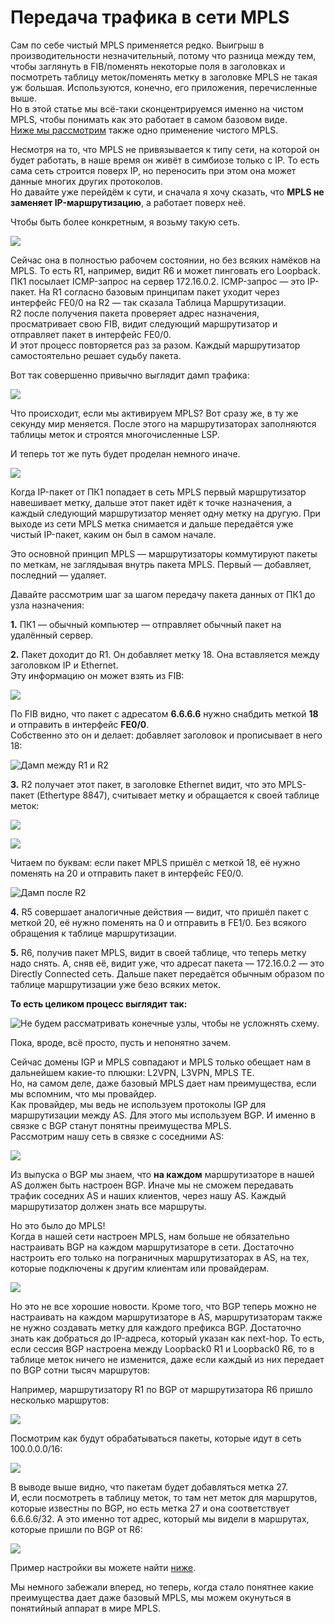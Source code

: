 # Передача трафика в сети MPLS

Сам по себе чистый MPLS применяется редко. Выигрыш в производительности незначительный, потому что разница между тем, чтобы заглянуть в FIB/поменять некоторые поля в заголовках и посмотреть таблицу меток/поменять метку в заголовке MPLS не такая уж большая. Используются, конечно, его приложения, перечисленные выше.  
Но в этой статье мы всё-таки сконцентрируемся именно на чистом MPLS, чтобы понимать как это работает в самом базовом виде.  
[Ниже мы рассмотрим](03.-label_distribution/01.-protocols/01.-mpls_bgp.md) также одно применение чистого MPLS.

Несмотря на то, что MPLS не привязывается к типу сети, на которой он будет работать, в наше время он живёт в симбиозе только с IP. То есть сама сеть строится поверх IP, но переносить при этом она может данные многих других протоколов.  
Но давайте уже перейдём к сути, и сначала я хочу сказать, что **MPLS не заменяет IP-маршрутизацию**, а работает поверх неё.

Чтобы быть более конкретным, я возьму такую сеть.

![](../.gitbook/assets/0_100a2c_2b3d829b_orig-1.png)

Сейчас она в полностью рабочем состоянии, но без всяких намёков на MPLS. То есть R1, например, видит R6 и может пинговать его Loopback.  
ПК1 посылает ICMP-запрос на сервер 172.16.0.2. ICMP-запрос — это IP-пакет. На R1 согласно базовым принципам пакет уходит через интерфейс FE0/0 на R2 — так сказала Таблица Маршрутизации.  
R2 после получения пакета проверяет адрес назначения, просматривает свою FIB, видит следующий маршрутизатор и отправляет пакет в интерфейс FE0/0.  
И этот процесс повторяется раз за разом. Каждый маршрутизатор самостоятельно решает судьбу пакета.

Вот так совершенно привычно выглядит дамп трафика:

![](../.gitbook/assets/0_100966_fcc67b8b_orig.png)

Что происходит, если мы активируем MPLS? Вот сразу же, в ту же секунду мир меняется. После этого на маршрутизаторах заполняются таблицы меток и строятся многочисленные LSP.

И теперь тот же путь будет проделан немного иначе.

![](../.gitbook/assets/32cf205d34d648caa6ab8c2983f754db-1.gif)

Когда IP-пакет от ПК1 попадает в сеть MPLS первый маршрутизатор навешивает метку, дальше этот пакет идёт к точке назначения, а каждый следующий маршрутизатор меняет одну метку на другую. При выходе из сети MPLS метка снимается и дальше передаётся уже чистый IP-пакет, каким он был в самом начале.

Это основной принцип MPLS — маршрутизаторы коммутируют пакеты по меткам, не заглядывая внутрь пакета MPLS. Первый — добавляет, последний — удаляет.

Давайте рассмотрим шаг за шагом передачу пакета данных от ПК1 до узла назначения:

**1.** ПК1 — обычный компьютер — отправляет обычный пакет на удалённый сервер.

**2.** Пакет доходит до R1. Он добавляет метку 18. Она вставляется между заголовком IP и Ethernet.  
Эту информацию он может взять из FIB:

![](../.gitbook/assets/0_10096a_76d817ff_orig.png)

По FIB видно, что пакет с адресатом **6.6.6.6** нужно снабдить меткой **18** и отправить в интерфейс **FE0/0**.  
Собственно это он и делает: добавляет заголовок и прописывает в него 18:

![Дамп между R1 и R2](../.gitbook/assets/image-179.png)

**3.** R2 получает этот пакет, в заголовке Ethernet видит, что это MPLS-пакет \(Ethertype 8847\), считывает метку и обращается к своей таблице меток:

![](../.gitbook/assets/0_100967_b461a856_orig-1.png)

![](../.gitbook/assets/0_10096b_bc8ed326_orig.png)

Читаем по буквам: если пакет MPLS пришёл с меткой 18, её нужно поменять на 20 и отправить пакет в интерфейс FE0/0.

![Дамп после R2](../.gitbook/assets/image-191.png)

**4.** R5 совершает аналогичные действия — видит, что пришёл пакет с меткой 20, её нужно поменять на 0 и отправить в FE1/0. Без всякого обращения к таблице маршрутизации.

**5.** R6, получив пакет MPLS, видит в своей таблице, что теперь метку надо снять. А, сняв её, видит уже, что адресат пакета — 172.16.0.2 — это Directly Connected сеть. Дальше пакет передаётся обычным образом по таблице маршрутизации уже безо всяких меток.

**То есть целиком процесс выглядит так:**

![Не будем рассматривать конечные узлы, чтобы не усложнять схему.](../.gitbook/assets/c316ae95bc8d4450a30e99e111354025.gif)

Пока, вроде, всё просто, пусть и непонятно зачем.

Сейчас домены IGP и MPLS совпадают и MPLS только обещает нам в дальнейшем какие-то плюшки: L2VPN, L3VPN, MPLS TE.  
Но, на самом деле, даже базовый MPLS дает нам преимущества, если мы вспомним, что мы провайдер.  
Как провайдер, мы ведь не используем протоколы IGP для маршрутизации между AS. Для этого мы используем BGP. И именно в связке с BGP станут понятны преимущества MPLS.  
Рассмотрим нашу сеть в связке с соседними AS:

![](../.gitbook/assets/0_100a4d_647bcf2c_xxl-1.png)

Из выпуска о BGP мы знаем, что **на каждом** маршрутизаторе в нашей AS должен быть настроен BGP. Иначе мы не сможем передавать трафик соседних AS и наших клиентов, через нашу AS. Каждый маршрутизатор должен знать все маршруты.

Но это было до MPLS!  
Когда в нашей сети настроен MPLS, нам больше не обязательно настраивать BGP на каждом маршрутизаторе в сети. Достаточно настроить его только на пограничных маршрутизаторах в AS, на тех, которые подключены к другим клиентам или провайдерам.

![](../.gitbook/assets/0_100a4b_f130e3b2_xxl-1.png)

Но это не все хорошие новости. Кроме того, что BGP теперь можно не настраивать на каждом маршрутизаторе в AS, маршрутизаторам также не нужно создавать метку для каждого префикса BGP. Достаточно знать как добраться до IP-адреса, который указан как next-hop. То есть, если сессия BGP настроена между Loopback0 R1 и Loopback0 R6, то в таблице меток ничего не изменится, даже если каждый из них передает по BGP сотни тысяч маршрутов:

Например, маршрутизатору R1 по BGP от маршрутизатора R6 пришло несколько маршрутов:

![](../.gitbook/assets/image-74%20%281%29.png)

Посмотрим как будут обрабатываться пакеты, которые идут в сеть 100.0.0.0/16:

![](https://img-fotki.yandex.ru/get/15590/83739833.48/0_100a4c_5335b60c_orig.png)

В выводе выше видно, что пакетам будет добавляться метка 27.  
И, если посмотреть в таблицу меток, то там нет меток для маршрутов, которые известны по BGP, но есть метка 27 и она соответствует 6.6.6.6/32. А это именно тот адрес, который мы видели в маршрутах, которые пришли по BGP от R6:

![](https://img-fotki.yandex.ru/get/15483/83739833.48/0_100a4e_cfdf9929_orig.png)

Пример настройки вы можете найти [ниже](03.-label_distribution/01.-protocols/01.-mpls_bgp.md).

Мы немного забежали вперед, но теперь, когда стало понятнее какие преимущества дает даже базовый MPLS, мы можем окунуться в понятийный аппарат в мире MPLS.
